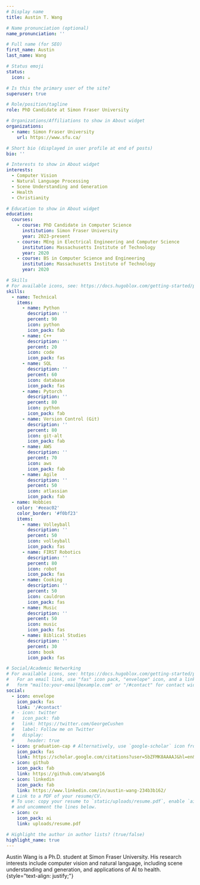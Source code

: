 ```yaml
---
# Display name
title: Austin T. Wang

# Name pronunciation (optional)
name_pronunciation: ''

# Full name (for SEO)
first_name: Austin
last_name: Wang

# Status emoji
status:
  icon: ☕️

# Is this the primary user of the site?
superuser: true

# Role/position/tagline
role: PhD Candidate at Simon Fraser University

# Organizations/Affiliations to show in About widget
organizations:
  - name: Simon Fraser University
    url: https://www.sfu.ca/

# Short bio (displayed in user profile at end of posts)
bio: ''

# Interests to show in About widget
interests:
  - Computer Vision
  - Natural Language Processing
  - Scene Understanding and Generation
  - Health
  - Christianity

# Education to show in About widget
education:
  courses:
    - course: PhD Candidate in Computer Science
      institution: Simon Fraser University
      year: 2023-present
    - course: MEng in Electrical Engineering and Computer Science
      institution: Massachusetts Institute of Technology
      year: 2020
    - course: BS in Computer Science and Engineering
      institution: Massachusetts Institute of Technology
      year: 2020

# Skills
# For available icons, see: https://docs.hugoblox.com/getting-started/page-builder/#icons
skills:
  - name: Technical
    items:
      - name: Python
        description: ''
        percent: 90
        icon: python
        icon_pack: fab
      - name: C++
        description: ''
        percent: 20
        icon: code
        icon_pack: fas
      - name: SQL
        description: ''
        percent: 60
        icon: database
        icon_pack: fas
      - name: Pytorch
        description: ''
        percent: 80
        icon: python
        icon_pack: fab
      - name: Version Control (Git)
        description: ''
        percent: 80
        icon: git-alt
        icon_pack: fab
      - name: AWS
        description: ''
        percent: 70
        icon: aws
        icon_pack: fab
      - name: Agile
        description: ''
        percent: 50
        icon: atlassian
        icon_pack: fab
  - name: Hobbies
    color: '#eeac02'
    color_border: '#f0bf23'
    items:
      - name: Volleyball
        description: ''
        percent: 50
        icon: volleyball
        icon_pack: fas
      - name: FIRST Robotics
        description: ''
        percent: 80
        icon: robot
        icon_pack: fas
      - name: Cooking
        description: ''
        percent: 50
        icon: cauldron
        icon_pack: fas
      - name: Music
        description: ''
        percent: 50
        icon: music
        icon_pack: fas
      - name: Biblical Studies
        description: ''
        percent: 30
        icon: book
        icon_pack: fas

# Social/Academic Networking
# For available icons, see: https://docs.hugoblox.com/getting-started/page-builder/#icons
#   For an email link, use "fas" icon pack, "envelope" icon, and a link in the
#   form "mailto:your-email@example.com" or "/#contact" for contact widget.
social:
  - icon: envelope
    icon_pack: fas
    link: '/#contact'
  # - icon: twitter
  #   icon_pack: fab
  #   link: https://twitter.com/GeorgeCushen
  #   label: Follow me on Twitter
  #   display:
  #     header: true
  - icon: graduation-cap # Alternatively, use `google-scholar` icon from `ai` icon pack
    icon_pack: fas
    link: https://scholar.google.com/citations?user=5bZFMK8AAAAJ&hl=en&oi=sra
  - icon: github
    icon_pack: fab
    link: https://github.com/atwang16
  - icon: linkedin
    icon_pack: fab
    link: https://www.linkedin.com/in/austin-wang-234b3b162/
  # Link to a PDF of your resume/CV.
  # To use: copy your resume to `static/uploads/resume.pdf`, enable `ai` icons in `params.yaml`,
  # and uncomment the lines below.
  - icon: cv
    icon_pack: ai
    link: uploads/resume.pdf

# Highlight the author in author lists? (true/false)
highlight_name: true
---
```


Austin Wang is a Ph.D. student at Simon Fraser University. His research interests include computer vision and natural language, including scene understanding and generation, and applications of AI to health.
{style="text-align: justify;"}
